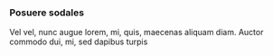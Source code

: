 ### Posuere sodales

Vel vel, nunc augue lorem, mi, quis, maecenas aliquam diam. Auctor commodo dui, mi, sed dapibus turpis


